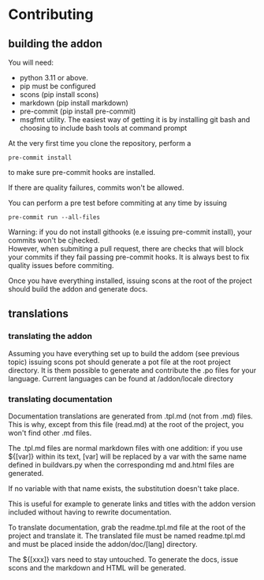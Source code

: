 # Contributing

## building the addon

You will need:

* python 3.11 or above.
* pip must be configured
* scons (pip install scons)
* markdown (pip install markdown)
* pre-commit (pip install pre-commit)
* msgfmt utility. The easiest way of getting it is by installing git bash and choosing to include bash tools at command prompt

At the very first time you clone the repository, perform a 
```
pre-commit install
```

to make sure pre-commit hooks are installed.

If there are quality failures, commits won't be allowed.

You can perform a pre test before commiting at any time by issuing

```
pre-commit run --all-files
```

Warning: if you do not install githooks (e.e issuing pre-commit install), your commits won't be cjhecked.  
However, when submiting a pull request, there are checks that will block your commits if they fail passing pre-commit hooks. It is always best to fix quality issues before commiting.

Once you have everything installed, issuing scons at the root of the project should build the addon and generate docs.

## translations

### translating the addon

Assuming you have everything set up to build the addom (see previous topic) issuing scons pot should generate a pot file at the root project directory. It is them possible to generate and contribute the .po files for your language.
Current languages can be found at /addon/locale directory

### translating documentation

Documentation translations are generated from .tpl.md (not from .md) files. This is why, except from this file (read.md) at the root of the project, you won't find other .md files.

The .tpl.md files are normal markdown files with one addition: if you use ${[var]} within its text, [var] will be replaced by a var with the same name defined in buildvars.py when the corresponding md and.html files are generated.

If no variable with that name exists, the substitution doesn't take place.

This is useful for example to generate links and titles with the addon version included without having to rewrite documentation.

To translate documentation, grab the readme.tpl.md file at the root of the project and translate it. The translated file must be named readme.tpl.md and must be placed inside the addon/doc/[lang] directory.

The ${[xxx]} vars need to stay untouched. To generate the docs, issue scons and the markdown and HTML will be generated.

